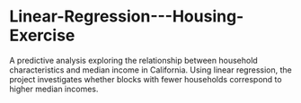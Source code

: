 # Linear-Regression---Housing-Exercise
A predictive analysis exploring the relationship between household characteristics and median income in California. Using linear regression, the project investigates whether blocks with fewer households correspond to higher median incomes.
